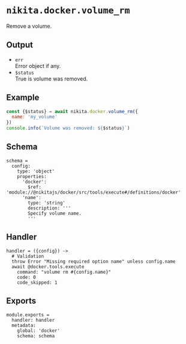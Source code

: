 
# `nikita.docker.volume_rm`

Remove a volume.

## Output

* `err`   
  Error object if any.
* `$status`   
  True is volume was removed.

## Example

```js
const {$status} = await nikita.docker.volume_rm({
  name: 'my_volume'
})
console.info(`Volume was removed: ${$status}`)
```

## Schema

    schema =
      config:
        type: 'object'
        properties:
          'docker':
            $ref: 'module://@nikitajs/docker/src/tools/execute#/definitions/docker'
          'name':
            type: 'string'
            description: '''
            Specify volume name.
            '''

## Handler

    handler = ({config}) ->
      # Validation
      throw Error "Missing required option name" unless config.name
      await @docker.tools.execute
        command: "volume rm #{config.name}"
        code: 0
        code_skipped: 1

## Exports

    module.exports =
      handler: handler
      metadata:
        global: 'docker'
        schema: schema
